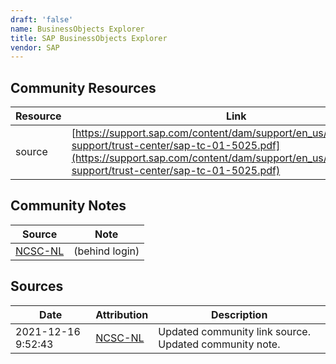 ```yaml
---
draft: 'false'
name: BusinessObjects Explorer
title: SAP BusinessObjects Explorer
vendor: SAP
---
```



## Community Resources
| Resource | Link |
| --- | --- |
| source | [https://support.sap.com/content/dam/support/en_us/library/ssp/my-support/trust-center/sap-tc-01-5025.pdf](https://support.sap.com/content/dam/support/en_us/library/ssp/my-support/trust-center/sap-tc-01-5025.pdf) |

## Community Notes
| Source | Note |
| --- | --- |
| [NCSC-NL](https://github.com/NCSC-NL/log4shell/blob/main/software/README.md) | (behind login) |

## Sources
| Date | Attribution | Description |
| --- | --- | --- |
| 2021-12-16 9:52:43 | [NCSC-NL](https://github.com/NCSC-NL/log4shell/blob/main/software/README.md) | Updated community link source. Updated community note.  |

